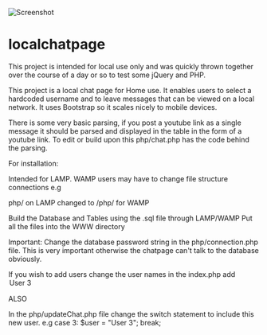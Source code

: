 ![Screenshot](http://puu.sh/mrcoJ/8abeeae115.jpg)

# localchatpage
This project is intended for local use only and was quickly thrown together over the course of a day or so
to test some jQuery and PHP. 

This project is a local chat page for Home use. It enables users to select a hardcoded username and to leave messages
that can be viewed on a local network. It uses Bootstrap so it scales nicely to mobile devices.

There is some very basic parsing, if you post a youtube link as a single message
it should be parsed and displayed in the table in the form of a youtube link.
To edit or build upon this php/chat.php has the code behind the parsing.

For installation:

Intended for LAMP. WAMP users may have to change file structure connections e.g

php/ on LAMP changed to /php/ for WAMP

Build the Database and Tables using the .sql file through LAMP/WAMP
Put all the files into the WWW directory

Important: Change the database password string in the php/connection.php file.
This is very important otherwise the chatpage can't talk to the database obviously.

If you wish to add users change the user names in the index.php
add <option value="3">User 3</option>

ALSO 

In the php/updateChat.php file change the switch statement to include this new user.
e.g
case 3:
	$user = "User 3";
	break;
